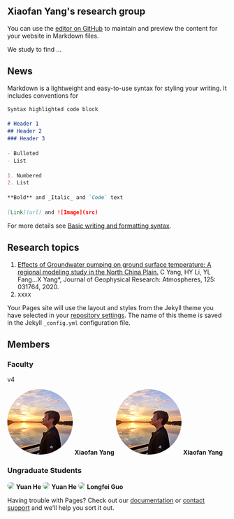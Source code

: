 ## Xiaofan Yang's research group

You can use the [editor on GitHub](https://github.com/geo-hy/Xflow.io/edit/gh-pages/index.md) to maintain and preview the content for your website in Markdown files.

We study to find ...

## News

Markdown is a lightweight and easy-to-use syntax for styling your writing. It includes conventions for

```markdown
Syntax highlighted code block

# Header 1
## Header 2
### Header 3

- Bulleted
- List

1. Numbered
2. List

**Bold** and _Italic_ and `Code` text

[Link](url) and ![Image](src)
```

For more details see [Basic writing and formatting syntax](https://docs.github.com/en/github/writing-on-github/getting-started-with-writing-and-formatting-on-github/basic-writing-and-formatting-syntax).

## Research topics

1. [Effects of Groundwater pumping on ground surface temperature: A regional modeling study in the North China Plain.](https://agupubs.onlinelibrary.wiley.com/doi/10.1029/2019JD031764) C Yang, HY Li, YL Fang...X Yang*, Journal of Geophysical Research: Atmospheres, 125: 031764, 2020.
2. xxxx

Your Pages site will use the layout and styles from the Jekyll theme you have selected in your [repository settings](https://github.com/geo-hy/Xflow.io/settings/pages). The name of this theme is saved in the Jekyll `_config.yml` configuration file.

## Members
### Faculty

v4


<img src="Github_persons/test2_xfy.png" height="150px" style="border-radius:50%"> **Xiaofan Yang**
<img src="https://github.com/geo-hy/Xflow/blob/main/Github_persons/test2_xfy.png" height="150px" style="border-radius:50%"> **Xiaofan Yang**
### Ungraduate Students

<img src="https://user-images.githubusercontent.com/67816939/142962803-92d1de29-4b94-4a2e-868c-9b3539f82a7a.png" height="150px" style="border-radius:50%" > **Yuan He**
<img src="Github_persons/WechatIMG746.jpeg" height="200px" style="border-radius:50%" /> **Yuan He**
<img src="https://user-images.githubusercontent.com/67816939/142962859-ca80965e-7ed9-460d-95d6-78ee70f57de6.png" height="150px" style="border-radius:50%" > **Longfei Guo**


Having trouble with Pages? Check out our [documentation](https://docs.github.com/categories/github-pages-basics/) or [contact support](https://support.github.com/contact) and we’ll help you sort it out.
